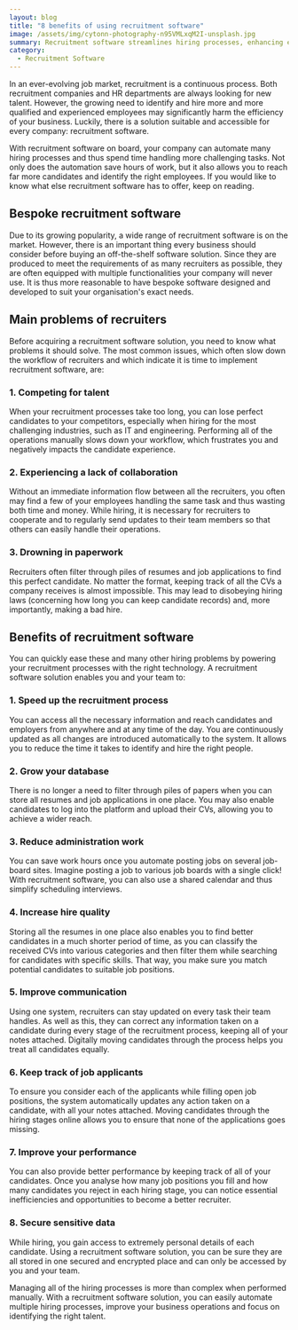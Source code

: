 ```yaml
---
layout: blog
title: "8 benefits of using recruitment software"
image: /assets/img/cytonn-photography-n95VMLxqM2I-unsplash.jpg
summary: Recruitment software streamlines hiring processes, enhancing efficiency and candidate reach, essential for businesses in a dynamic job market.
category:
  - Recruitment Software
---
```

In an ever-evolving job market, recruitment is a continuous process. Both recruitment companies and HR departments are always looking for new talent. However, the growing need to identify and hire more and more qualified and experienced employees may significantly harm the efficiency of your business. Luckily, there is a solution suitable and accessible for every company: recruitment software.

With recruitment software on board, your company can automate many hiring processes and thus spend time handling more challenging tasks. Not only does the automation save hours of work, but it also allows you to reach far more candidates and identify the right employees. If you would like to know what else recruitment software has to offer, keep on reading.

## Bespoke recruitment software
Due to its growing popularity, a wide range of recruitment software is on the market. However, there is an important thing every business should consider before buying an off-the-shelf software solution. Since they are produced to meet the requirements of as many recruiters as possible, they are often equipped with multiple functionalities your company will never use. It is thus more reasonable to have bespoke software designed and developed to suit your organisation's exact needs.

## Main problems of recruiters
Before acquiring a recruitment software solution, you need to know what problems it should solve. The most common issues, which often slow down the workflow of recruiters and which indicate it is time to implement recruitment software, are:
 
### 1. Competing for talent

When your recruitment processes take too long, you can lose perfect candidates to your competitors, especially when hiring for the most challenging industries, such as IT and engineering. Performing all of the operations manually slows down your workflow, which frustrates you and negatively impacts the candidate experience.

### 2. Experiencing a lack of collaboration

Without an immediate information flow between all the recruiters, you often may find a few of your employees handling the same task and thus wasting both time and money. While hiring, it is necessary for recruiters to cooperate and to regularly send updates to their team members so that others can easily handle their operations.

### 3. Drowning in paperwork

Recruiters often filter through piles of resumes and job applications to find this perfect candidate. No matter the format, keeping track of all the CVs a company receives is almost impossible. This may lead to disobeying hiring laws (concerning how long you can keep candidate records) and, more importantly, making a bad hire.

## Benefits of recruitment software
You can quickly ease these and many other hiring problems by powering your recruitment processes with the right technology. A recruitment software solution enables you and your team to:
 
### 1. Speed up the recruitment process

You can access all the necessary information and reach candidates and employers from anywhere and at any time of the day. You are continuously updated as all changes are introduced automatically to the system. It allows you to reduce the time it takes to identify and hire the right people.

### 2. Grow your database

There is no longer a need to filter through piles of papers when you can store all resumes and job applications in one place. You may also enable candidates to log into the platform and upload their CVs, allowing you to achieve a wider reach.

### 3. Reduce administration work

You can save work hours once you automate posting jobs on several job-board sites. Imagine posting a job to various job boards with a single click! With recruitment software, you can also use a shared calendar and thus simplify scheduling interviews.

### 4. Increase hire quality     

Storing all the resumes in one place also enables you to find better candidates in a much shorter period of time, as you can classify the received CVs into various categories and then filter them while searching for candidates with specific skills. That way, you make sure you match potential candidates to suitable job positions.

### 5. Improve communication

Using one system, recruiters can stay updated on every task their team handles. As well as this, they can correct any information taken on a candidate during every stage of the recruitment process, keeping all of your notes attached. Digitally moving candidates through the process helps you treat all candidates equally.

### 6. Keep track of job applicants

To ensure you consider each of the applicants while filling open job positions, the system automatically updates any action taken on a candidate, with all your notes attached. Moving candidates through the hiring stages online allows you to ensure that none of the applications goes missing.

### 7. Improve your performance

You can also provide better performance by keeping track of all of your candidates. Once you analyse how many job positions you fill and how many candidates you reject in each hiring stage, you can notice essential inefficiencies and opportunities to become a better recruiter.

### 8. Secure sensitive data

While hiring, you gain access to extremely personal details of each candidate. Using a recruitment software solution, you can be sure they are all stored in one secured and encrypted place and can only be accessed by you and your team.


Managing all of the hiring processes is more than complex when performed manually. With a recruitment software solution, you can easily automate multiple hiring processes, improve your business operations and focus on identifying the right talent.
